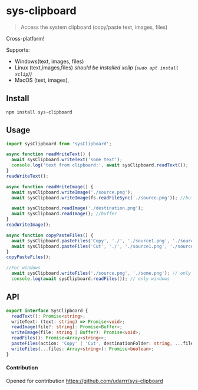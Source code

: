 # sys-clipboard

> Access the system clipboard (copy/paste text, images, files)

Cross-platform!

Supports:

- Windows(text, images, files)
- Linux (text,images,files) *should be installed xclip (`sudo apt install xclip`))*
- MacOS (text, images),

## Install

```
npm install sys-clipboard
```

## Usage

```typescript
import sysClipboard from 'sysClipboard';

async function readWriteText() {
  await sysClipboard.writeText('some text');
  console.log('text from clipboard:', await sysClipboard.readText());
}
readWriteText();

async function readWriteImage() {
  await sysClipboard.writeImage('./source.png');
  await sysClipboard.writeImage(fs.readFileSync('./source.png')); //buffer

  await sysClipboard.readImage('./destination.png');
  await sysClipboard.readImage(); //buffer
}
readWriteImage();

async function copyPasteFiles() {
  await sysClipboard.pasteFiles('Copy', './', './source1.png', './source2.png');
  await sysClipboard.pasteFiles('Cut', './', './source1.png', './source2.png');
}
copyPasteFiles();

//For windows 
  await sysClipboard.writeFiles('./source.png', './some.png'); // only windows
  console.log(await sysClipboard.readFiles()); // only windows
```

## API
```typescript
export interface SysClipboard {
  readText(): Promise<string>;
  writeText: (text: string) => Promise<void>;
  readImage(file?: string): Promise<Buffer>;
  writeImage(file: string | Buffer): Promise<void>;
  readFiles(): Promise<Array<string>>;
  pasteFiles(action: 'Copy' | 'Cut', destinationFolder: string, ...files: Array<string>): Promise<void>;
  writeFiles(...files: Array<string>): Promise<boolean>;
}
```

#### Contribution

Opened for contribution https://github.com/udarrr/sys-clipboard